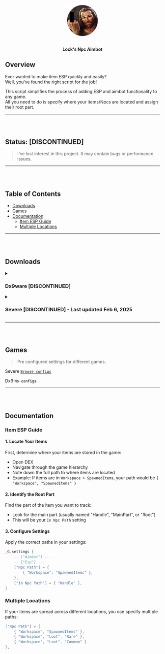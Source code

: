 <div align="center">
    <img src="assets/logo_censored.png" alt="logo" style="width: 20%">
    <br><br>
    <p>
        <strong>Lock's Npc Aimbot</strong>
    </p>
</div>

## Overview

Ever wanted to make item ESP quickly and easily?  
Well, you've found the right script for the job!

This script simplifies the process of adding ESP and aimbot functionality to any game.
<br> All you need to do is specify where your items/Npcs are located and assign their root part.

---
<br><br>

## Status: [DISCONTINUED]
> I've lost interest in this project. It may contain bugs or performance issues.

---
<br><br>

## Table of Contents
- [Downloads](#downloads)
- [Games](#games)
- [Documentation](#documentation)
  - [Item ESP Guide](#item-esp-guide)
  - [Multiple Locations](#multiple-locations)

---
<br><br>

## Downloads

<details>
<summary><h3>Dx9ware [DISCONTINUED]</h3></summary>

[Source code](https://raw.githubusercontent.com/NotLockTheHobo/LocksNpcAimbot/refs/heads/main/src/dx9ware.lua)
</details>

<details>
<summary><h3>Severe [DISCONTINUED] - Last updated Feb 6, 2025</h3></summary>

The current settings are configured for ESP items (No Big Deal).

```lua
-- v1.02
-- game: No Big Deal
-- type: items esp
_G.settings = {
    ["Aimbot"] = {
        ["enabled"] = false,
        ["jitter_fix"] = true,
        ["max_distance"] = 200,
        ["closes_to_crosshair"] = true,
        ["aimbot_offset"] = {
            ["x"] = 0,
            ["y"] = 0,
        },
        ["show_fov"] = false,
        ["fov_size"] = 220,
        ["fov_color"] = { 255, 255, 255 },
        ["smoothness"] = 1,
        ["sensitivity"] = 1,
        ["target_dot"] = true,
        ["target_dot_size"] = 3,
        ["target_dot_color"] = { 255, 5, 50 },
    },
    ["Esp"] = {
        ["enabled"] = true,
        ["tracer"] = false,
        ["tracer_color"] = { 100, 100, 255 },
        ["tracer_offset"] = {
            ["y"] = -2,
        },
        ["stick"] = false,
        ["stick_color"] = { 255, 255, 255 },
        ["stick_offset"] = {
            ["y"] = 2,
        },
        ["name"] = true,
        ["name_custom_text"] = "",
        ["name_color"] = { 255, 255, 255 },
        ["name_offset"] = {
            ["x"] = 20,
            ["y"] = -7,
        },
        ["distance"] = false,
        ["distance_behind_text"] = "m",
        ["distance_color"] = { 100, 100, 100 },
        ["distance_offset"] = {
            ["x"] = 20,
            ["y"] = 5,
        },
        ["head_dot"] = true,
        ["head_dot_size"] = 1,
        ["head_dot_color"] = { 255, 255, 255 },
    },
    ["Npc Path"] = {
        [1] = { "Workspace" },
    },
    ["In Npc Path"] = { "Root" },
}

-- Main
loadstring(game:HttpGet("https://raw.githubusercontent.com/NotLockTheHobo/LocksNpcAimbot/refs/heads/main/src/severe.lua"))()
```
</details>

---
<br><br>

## Games
> Pre configured settings for different games.

Severe
[`Browse configs`](/games/severe/)

Dx9
~~`No configs`~~

---
<br><br>

## Documentation

### Item ESP Guide

#### 1. Locate Your Items
First, determine where your items are stored in the game:
- Open DEX
- Navigate through the game hierarchy
- Note down the full path to where items are located
- Example: If items are in `Workspace > SpawnedItems`, your path would be `{ "Workspace", "SpawnedItems" }`

#### 2. Identify the Root Part
Find the part of the item you want to track:
- Look for the main part (usually named "Handle", "MainPart", or "Root")
- This will be your `In Npc Path` setting

#### 3. Configure Settings
Apply the correct paths in your settings:
```lua
_G.settings {
    -- ["Aimbot"] ... 
    -- ["Esp"] ... 
    ["Npc Path"] = {
        { "Workspace", "SpawnedItems" },
    },
    ["In Npc Path"] = { "Handle" },
}
```

### Multiple Locations

If your items are spread across different locations, you can specify multiple paths:
```lua
["Npc Path"] = {
    { "Workspace", "SpawnedItems" },
    { "Workspace", "Loot", "Rare" },
    { "Workspace", "Loot", "Common" }
},
```
